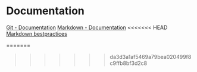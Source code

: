 # Documentation
[Git - Documentation](https://git-scm.com/doc)
[Markdown - Documentation](https://guides.github.com/features/mastering-markdown)
<<<<<<< HEAD
[Markdown bestpractices](https://www.markdownguide.org/basic-syntax/)

=======
>>>>>>> da3d3a1af5469a79bea020499f8c9ffb8bf3d2c8
